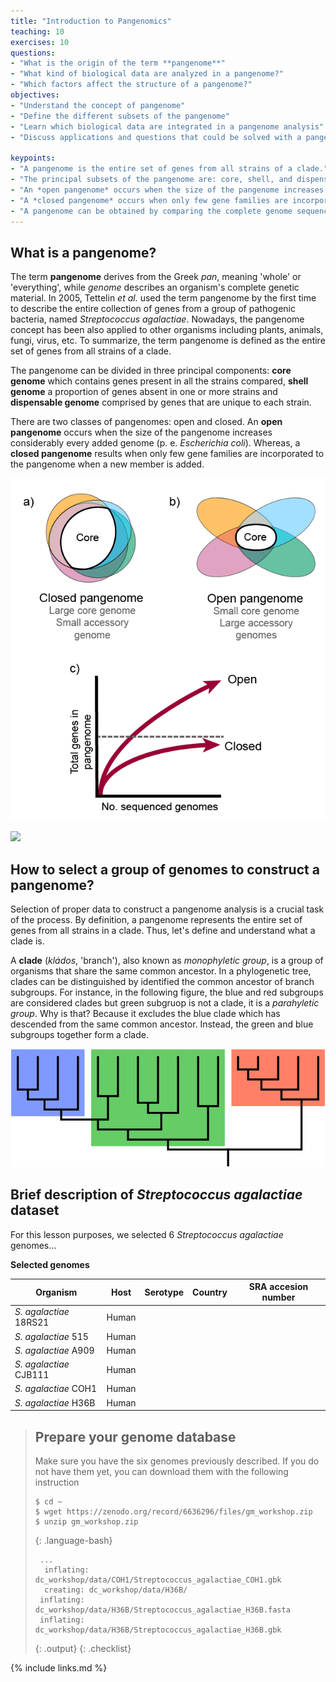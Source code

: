 ```yaml
---
title: "Introduction to Pangenomics"
teaching: 10
exercises: 10
questions:
- "What is the origin of the term **pangenome**"
- "What kind of biological data are analyzed in a pangenome?"
- "Which factors affect the structure of a pangenome?"
objectives:
- "Understand the concept of pangenome"
- "Define the different subsets of the pangenome"
- "Learn which biological data are integrated in a pangenome analysis"
- "Discuss applications and questions that could be solved with a pangenome analysis"

keypoints:
- "A pangenome is the entire set of genes from all strains of a clade."
- "The principal subsets of the pangenome are: core, shell, and dispensable genome."
- "An *open pangenome* occurs when the size of the pangenome increases considerably with every added genome."
- "A *closed pangenome* occurs when only few gene families are incorporated to the pangenome when a new genome is added." 
- "A pangenome can be obtained by comparing the complete genome sequences of all members of a clade."
---
```

## What is a pangenome?

The term **pangenome** derives from the Greek *pan*, meaning 'whole' or 'everything', while *genome* describes 
an organism's complete genetic material. In 2005, Tettelin *et al.* used the term pangenome by the first time 
to describe the entire collection of genes from a group of pathogenic bacteria, named *Streptococcus agalactiae*. 
Nowadays, the pangenome concept has been also applied to other organisms including plants, animals, fungi, virus, etc. 
To summarize, the term pangenome is defined as the entire set of genes from all strains of a clade.

The pangenome can be divided in three principal components: **core genome** which contains genes present 
in all the strains compared, **shell genome** a proportion of genes absent in one or more strains 
and **dispensable genome** comprised by genes that are unique to each strain. 

There are two classes of pangenomes: open and closed. An **open pangenome** occurs when the size of the 
pangenome increases considerably every added genome (p. e. *Escherichia coli*). Whereas, a **closed pangenome** 
results when only few gene families are incorporated to the pangenome when a new member is added.

![Figure 1. Characteristics of open and closed pangenomes](../fig/Characteristics_of_open_and_closed_pangenomes.png)

<a href="{{ page.root }}/fig/Characteristics_of_open_and_closed_pangenomes.png">
   <img src="{{ page.root }}/fig/Characteristics_of_open_and_closed_pangenomes.png" alt=" " />
  </a>

## How to select a group of genomes to construct a pangenome?

Selection of proper data to construct a pangenome analysis is a crucial task of the process. By definition, a pangenome represents 
the entire set of genes from all strains in a clade. Thus, let's define and understand what a clade is. 

A **clade** (*kládos*, 'branch'), also known as *monophyletic group*, is a group of organisms that share the same common ancestor. 
In a phylogenetic tree, clades can be distinguished by identified the common ancestor of branch subgroups. For instance, in the 
following figure, the blue and red subgroups are considered clades but green subgruop is not a clade, it is a *parahyletic group*. 
Why is that? Because it excludes the blue clade which has descended from the same common ancestor. Instead, the green and blue subgroups 
together form a clade.

![Figure 2. Cladogram representation](../fig/Cladogram.png)

## Brief description of *Streptococcus agalactiae* dataset

For this lesson purposes, we selected 6 *Streptococcus agalactiae* genomes... 


**Selected genomes**


| Organism                | Host    | Serotype   | Country     | SRA accesion number |
|-------------------------|---------|------------|-------------|---------------------|
|*S. agalactiae*  18RS21  | Human   |            |             |                     |
|*S. agalactiae*  515     | Human   |            |             |                     |
|*S. agalactiae*  A909    | Human   |            |             |                     |
|*S. agalactiae*  CJB111  | Human   |            |             |                     |
|*S. agalactiae*  COH1    | Human   |            |             |                     |
|*S. agalactiae*  H36B    | Human   |            |             |                     |



> ## Prepare your genome database 
> Make sure you have the six genomes previously described. If you do not have them yet, you can download them with the following instruction
> 
> ~~~
> $ cd ~
> $ wget https://zenodo.org/record/6636296/files/gm_workshop.zip
> $ unzip gm_workshop.zip
> ~~~
> {: .language-bash}
> 
> ~~~
>  ... 
>   inflating: dc_workshop/data/COH1/Streptococcus_agalactiae_COH1.gbk  
>   creating: dc_workshop/data/H36B/
>  inflating: dc_workshop/data/H36B/Streptococcus_agalactiae_H36B.fasta  
>  inflating: dc_workshop/data/H36B/Streptococcus_agalactiae_H36B.gbk  
> ~~~
> {: .output}
{: .checklist}

{% include links.md %}


